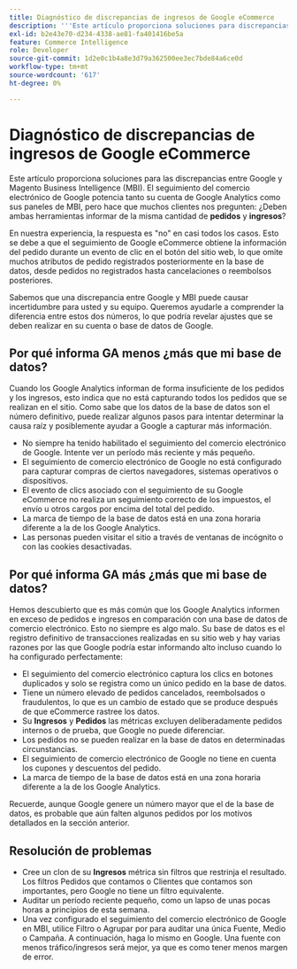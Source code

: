 ```yaml
---
title: Diagnóstico de discrepancias de ingresos de Google eCommerce
description: '''Este artículo proporciona soluciones para discrepancias entre Google y Magento Business Intelligence (MBI). El seguimiento del comercio electrónico de Google potencia tanto su cuenta de Google Analytics como sus paneles de MBI, pero hace que muchos clientes nos pregunten: ¿Deberían ambas herramientas informar de la misma cantidad de **pedidos** e **ingresos"**?'
exl-id: b2e43e70-d234-4338-ae81-fa401416be5a
feature: Commerce Intelligence
role: Developer
source-git-commit: 1d2e0c1b4a8e3d79a362500ee3ec7bde84a6ce0d
workflow-type: tm+mt
source-wordcount: '617'
ht-degree: 0%

---
```


# Diagnóstico de discrepancias de ingresos de Google eCommerce

Este artículo proporciona soluciones para las discrepancias entre Google y Magento Business Intelligence (MBI). El seguimiento del comercio electrónico de Google potencia tanto su cuenta de Google Analytics como sus paneles de MBI, pero hace que muchos clientes nos pregunten: ¿Deben ambas herramientas informar de la misma cantidad de **pedidos** y **ingresos**?

En nuestra experiencia, la respuesta es &quot;no&quot; en casi todos los casos. Esto se debe a que el seguimiento de Google eCommerce obtiene la información del pedido durante un evento de clic en el botón del sitio web, lo que omite muchos atributos de pedido registrados posteriormente en la base de datos, desde pedidos no registrados hasta cancelaciones o reembolsos posteriores.

Sabemos que una discrepancia entre Google y MBI puede causar incertidumbre para usted y su equipo. Queremos ayudarle a comprender la diferencia entre estos dos números, lo que podría revelar ajustes que se deben realizar en su cuenta o base de datos de Google.

## Por qué informa GA **menos** ¿más que mi base de datos?

Cuando los Google Analytics informan de forma insuficiente de los pedidos y los ingresos, esto indica que no está capturando todos los pedidos que se realizan en el sitio. Como sabe que los datos de la base de datos son el número definitivo, puede realizar algunos pasos para intentar determinar la causa raíz y posiblemente ayudar a Google a capturar más información.

* No siempre ha tenido habilitado el seguimiento del comercio electrónico de Google. Intente ver un período más reciente y más pequeño.
* El seguimiento de comercio electrónico de Google no está configurado para capturar compras de ciertos navegadores, sistemas operativos o dispositivos.
* El evento de clics asociado con el seguimiento de su Google eCommerce no realiza un seguimiento correcto de los impuestos, el envío u otros cargos por encima del total del pedido.
* La marca de tiempo de la base de datos está en una zona horaria diferente a la de los Google Analytics.
* Las personas pueden visitar el sitio a través de ventanas de incógnito o con las cookies desactivadas.

## Por qué informa GA **más** ¿más que mi base de datos?

Hemos descubierto que es más común que los Google Analytics informen en exceso de pedidos e ingresos en comparación con una base de datos de comercio electrónico. Esto no siempre es algo malo. Su base de datos es el registro definitivo de transacciones realizadas en su sitio web y hay varias razones por las que Google podría estar informando alto incluso cuando lo ha configurado perfectamente:

* El seguimiento del comercio electrónico captura los clics en botones duplicados y solo se registra como un único pedido en la base de datos.
* Tiene un número elevado de pedidos cancelados, reembolsados o fraudulentos, lo que es un cambio de estado que se produce después de que eCommerce rastree los datos.
* Su **Ingresos** y **Pedidos** las métricas excluyen deliberadamente pedidos internos o de prueba, que Google no puede diferenciar.
* Los pedidos no se pueden realizar en la base de datos en determinadas circunstancias.
* El seguimiento de comercio electrónico de Google no tiene en cuenta los cupones y descuentos del pedido.
* La marca de tiempo de la base de datos está en una zona horaria diferente a la de los Google Analytics.

Recuerde, aunque Google genere un número mayor que el de la base de datos, es probable que aún falten algunos pedidos por los motivos detallados en la sección anterior.

## Resolución de problemas

* Cree un clon de su **Ingresos** métrica sin filtros que restrinja el resultado. Los filtros Pedidos que contamos o Clientes que contamos son importantes, pero Google no tiene un filtro equivalente.
* Auditar un período reciente pequeño, como un lapso de unas pocas horas a principios de esta semana.
* Una vez configurado el seguimiento del comercio electrónico de Google en MBI, utilice Filtro o Agrupar por para auditar una única Fuente, Medio o Campaña. A continuación, haga lo mismo en Google. Una fuente con menos tráfico/ingresos será mejor, ya que es como tener menos margen de error.
